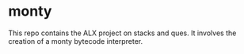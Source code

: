 # monty
This repo contains the ALX project on stacks and ques. It involves the creation of a monty bytecode interpreter.
